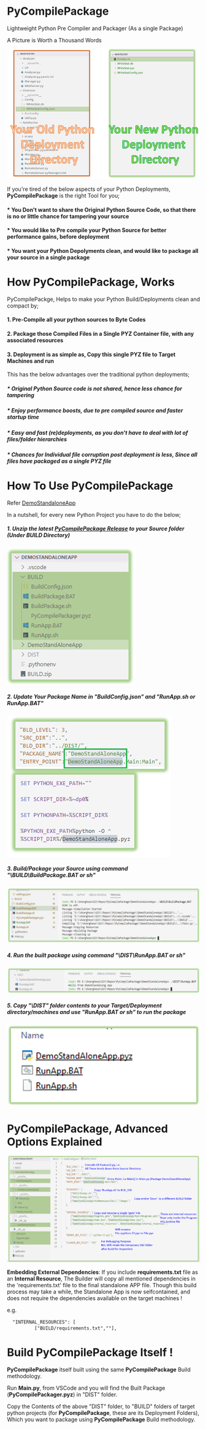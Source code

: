# PyCompilePackage
Lightweight Python Pre Compiler and Packager (As a single Package)

A Picture is Worth a Thousand Words

![alt UX](https://github.com/avarghesein/PyCompilePackage/blob/main/Docs/DeploymentModels.png)

If you're tired of the below aspects of your Python Deployments, **PyCompilePackage** is the right Tool for you;

#### * You Don't want to share the Original Python Source Code, so that there is no or little chance for tampering your source

#### * You would like to Pre compile your Python Source for better performance gains, before deployment

#### * You want your Python Depolyments clean, and would like to package all your source in a single package

# How PyCompilePackage, Works

PyCompilePackge, Helps to make your Python Build/Deployments clean and compact by;

#### 1. Pre-Compile all your python sources to Byte Codes

#### 2. Package those Compiled Files in a Single PYZ Container file, with any associated resources

#### 3. Deployment is as simple as, Copy this single PYZ file to Target Machines and run

This has the below advantages over the traditional python deployments;

##### * Original Python Source code is not shared, hence less chance for tampering

##### * Enjoy performance boosts, due to pre compiled source and faster startup time

##### * Easy and fast (re)deployments, as you don't have to deal with lot of files/folder hierarchies 

##### * Chances for Individual file corruption post deployment is less, Since all files have packaged as a single PYZ file

# How To Use PyCompilePackage

Refer [DemoStandaloneApp](https://github.com/avarghesein/PyCompilePackage/tree/main/DemoStandaloneApp)

In a nutshell, for every new Python Project you have to do the below;

##### 1. Unzip the latest [PyCompilePackage Release](https://github.com/avarghesein/PyCompilePackage/releases/download/Version5/BUILD.zip) to your Source folder (Under BUILD Directory)

![](https://github.com/avarghesein/PyCompilePackage/blob/main/Docs/BuildTemplateFolder.png)

##### 2. Update Your Package Name in "BuildConfig.json" and "RunApp.sh or RunApp.BAT"

![](https://github.com/avarghesein/PyCompilePackage/blob/main/Docs/UpdatePackageName.png)

##### 3. Build/Package your Source using command "\BUILD\BuildPackage.BAT or sh"

![](https://github.com/avarghesein/PyCompilePackage/blob/main/Docs/BuildPackage.png)

##### 4. Run the built package using command "\DIST\RunApp.BAT or sh"

![](https://github.com/avarghesein/PyCompilePackage/blob/main/Docs/RunPackage.png)

##### 5. Copy "\DIST" folder contents to your Target/Deployment directory/machines and use "RunApp.BAT or sh" to run the package

![](https://github.com/avarghesein/PyCompilePackage/blob/main/Docs/DeployPackage.png)

# PyCompilePackage, Advanced Options Explained

![](https://github.com/avarghesein/PyCompilePackage/blob/main/Docs/AdvancedOptions.png)

**Embedding External Dependencies**: 
If you include **requirements.txt** file as an **Internal Resource**, The Builder will copy all mentioned dependencies in the
'requirements.txt' file to the final standalone APP file. Though this build process may take a while, 
the Standalone App is now selfcontained, and does not require the dependencies available on the target machines !

e.g.

      "INTERNAL_RESOURCES": [
              ["BUILD/requirements.txt",""],

# Build PyCompilePackage Itself !

**PyCompilePackage** itself built using the same **PyCompilePackage** Build methodology.

Run **Main.py**, from VSCode and you will find the Built Package (**PyCompilePackager.pyz**) in "DIST" folder.

Copy the Contents of the above "DIST" folder, to "BUILD" folders of target python projects
(for **PyCompilePackage**, these are its Deployment Folders),
Which you want to package using **PyCompilePackage** Build methodology.
